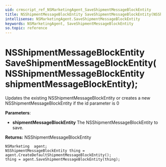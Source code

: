 ```yaml
---
uid: crmscript_ref_NSMarketingAgent_SaveShipmentMessageBlockEntity
title: NSShipmentMessageBlockEntity SaveShipmentMessageBlockEntity(NSShipmentMessageBlockEntity shipmentMessageBlockEntity);
intellisense: NSMarketingAgent.SaveShipmentMessageBlockEntity
keywords: NSMarketingAgent, SaveShipmentMessageBlockEntity
so.topic: reference
---
```


# NSShipmentMessageBlockEntity SaveShipmentMessageBlockEntity(NSShipmentMessageBlockEntity shipmentMessageBlockEntity);
	  
Updates the existing NSShipmentMessageBlockEntity or creates a new NSShipmentMessageBlockEntity if the id parameter is 0
	  
**Parameters**:
 - **shipmentMessageBlockEntity** The NSShipmentMessageBlockEntity to save.

**Returns:** NSShipmentMessageBlockEntity

```crmscript
NSMarketing  agent;
NSShipmentMessageBlockEntity thing = agent.CreateDefaultShipmentMessageBlockEntity();
thing = agent.SaveShipmentMessageBlockEntity(thing);
```

